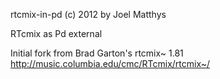 rtcmix-in-pd
(c) 2012 by Joel Matthys

RTcmix as Pd external

Initial fork from Brad Garton's rtcmix~ 1.81
http://music.columbia.edu/cmc/RTcmix/rtcmix~/
